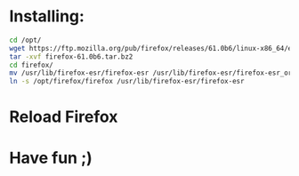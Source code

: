 # Installing:
```bash
cd /opt/
wget https://ftp.mozilla.org/pub/firefox/releases/61.0b6/linux-x86_64/en-US/firefox-61.0b6.tar.bz2
tar -xvf firefox-61.0b6.tar.bz2
cd firefox/
mv /usr/lib/firefox-esr/firefox-esr /usr/lib/firefox-esr/firefox-esr_orig
ln -s /opt/firefox/firefox /usr/lib/firefox-esr/firefox-esr
```
# Reload Firefox
# Have fun ;)

